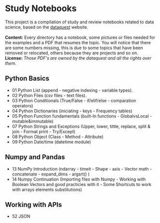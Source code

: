 # Study Notebooks

This project is a compilation of study and review notebooks related to data science, based on the [dataquest](https://www.dataquest.io) website.<br><br>
**Content:** Every directory has a notebook, some pictures or files needed for the examples and a PDF that resumes the topic. You will notice that there are some numbers missing, this is due to some topics that have been removed or relocated, others because they are projects and so on.<br>
**License:** *Those PDF's are owned by the dataquest and all the rights over them.*

## Python Basics
* 01 Python List (append - negative indexing - variable types).
* 02 Python Files (csv files - text files).
* 03 Python Conditionals (True/False -  if/elif/else - comparation operators)
* 04 Python Dictionaries (iniciating - keys - Frequency tables)
* 05 Python Function fundamentals (built-In functions - GlobalvsLocal  -  mutable&immutable)
* 07 Python Strings and Exceptions (Upper, lower, tittle, replace, split & join - Format print - Try/Except)
* 08 Python Object (Class - Method - Attribute)
* 09 Python Date/time (datetime module)


## Numpy and Pandas
* 13 NumPy Introduction (ndarray - timeit - Shape - axis - Vector math - concatenate - expand_dims - argsrt() )
* 14 Numpy Continuation (Importing files with Numpy - Working with Boolean Vectors and good practicies with it - Some Shortcuts to work with arrays elements substitutions)

## Working with APIs
* 52 JSON
